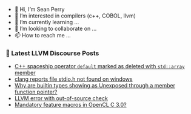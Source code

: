 - 👋 Hi, I’m Sean Perry
- 👀 I’m interested in compilers (c++, COBOL, llvm)
- 🌱 I’m currently learning ...
- 💞️ I’m looking to collaborate on ...
- 📫 How to reach me ...

<!---
s66perry/s66perry is a ✨ special ✨ repository because its `README.md` (this file) appears on your GitHub profile.
You can click the Preview link to take a look at your changes.
--->
### 📕 Latest LLVM Discourse Posts

<!-- DISCOURSE-LLVM:START -->
- [C++ spaceship operator `default` marked as deleted with `std::array` member](https://discourse.llvm.org/t/c-spaceship-operator-default-marked-as-deleted-with-std-array-member/66529#post_2)
- [clang reports file stdio.h not found on windows](https://discourse.llvm.org/t/clang-reports-file-stdio-h-not-found-on-windows/66534#post_2)
- [Why are builtin types showing as Unexposed through a member function pointer?](https://discourse.llvm.org/t/why-are-builtin-types-showing-as-unexposed-through-a-member-function-pointer/66518#post_3)
- [LLVM error with out-of-source check](https://discourse.llvm.org/t/llvm-error-with-out-of-source-check/66539#post_1)
- [Mandatory feature macros in OpenCL C 3.0?](https://discourse.llvm.org/t/mandatory-feature-macros-in-opencl-c-3-0/66404#post_3)
<!-- DISCOURSE-LLVM:END -->
